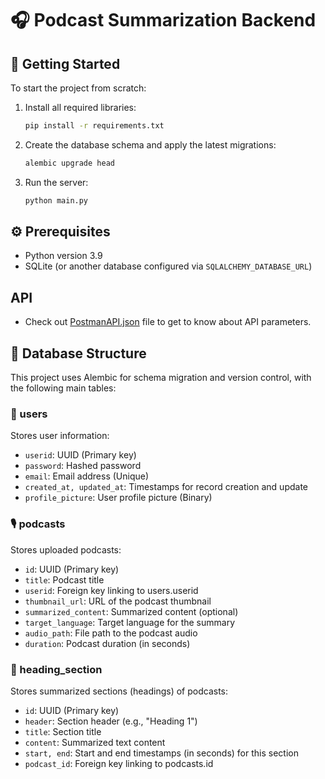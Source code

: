 # 🎧 Podcast Summarization Backend

## 🚀 Getting Started

To start the project from scratch:

1. Install all required libraries:
    ```bash
    pip install -r requirements.txt
    ```
2. Create the database schema and apply the latest migrations:
    ```bash
    alembic upgrade head
    ```
3. Run the server:
    ```bash
    python main.py
    ```

## ⚙️ Prerequisites

-   Python version 3.9
-   SQLite (or another database configured via `SQLALCHEMY_DATABASE_URL`)

## API

-   Check out [PostmanAPI.json](./PostmanAPI.json) file to get to know about API parameters.

## 🧱 Database Structure

This project uses Alembic for schema migration and version control, with the following main tables:

### 🔐 users

Stores user information:

-   `userid`: UUID (Primary key)
-   `password`: Hashed password
-   `email`: Email address (Unique)
-   `created_at, updated_at`: Timestamps for record creation and update
-   `profile_picture`: User profile picture (Binary)

### 🎙️ podcasts

Stores uploaded podcasts:

-   `id`: UUID (Primary key)
-   `title`: Podcast title
-   `userid`: Foreign key linking to users.userid
-   `thumbnail_url`: URL of the podcast thumbnail
-   `summarized_content`: Summarized content (optional)
-   `target_language`: Target language for the summary
-   `audio_path`: File path to the podcast audio
-   `duration`: Podcast duration (in seconds)

### 📝 heading_section

Stores summarized sections (headings) of podcasts:

-   `id`: UUID (Primary key)
-   `header`: Section header (e.g., "Heading 1")
-   `title`: Section title
-   `content`: Summarized text content
-   `start, end`: Start and end timestamps (in seconds) for this section
-   `podcast_id`: Foreign key linking to podcasts.id
